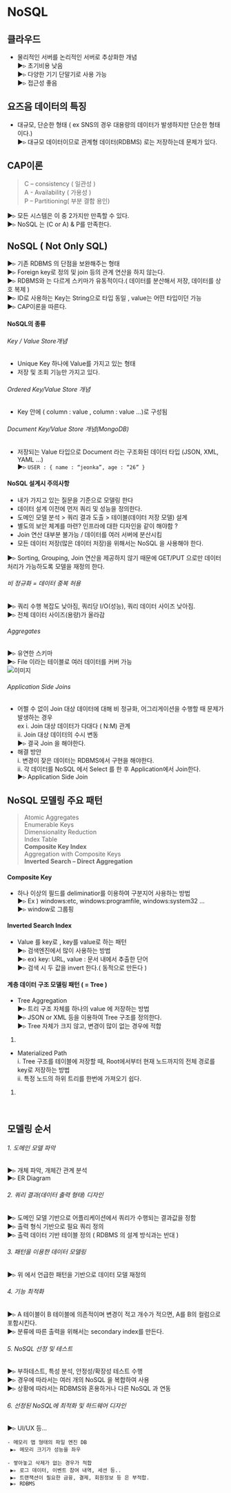 # NoSQL 
## 클라우드
- 물리적인 서버를 논리적인 서버로 추상화한 개념  
 ▶︎▹ 초기비용 낮음  
 ▶︎▹ 다양한 기기 단말기로 사용 가능  
 ▶︎▹ 접근성 좋음  

## 요즈음 데이터의 특징  
- 대규모, 단순한 형태 ( ex SNS의 경우 대용량의 데이터가 발생하지만 단순한 형태이다.)  
 ▶︎▹ 대규모 데이터이므로 관계형 데이터(RDBMS) 로는 저장하는데 문제가 있다.

## CAP이론
>C – consistency ( 일관성 )  
>A - Availability ( 가용성 )  
>P – Partitioning( 부분 결함 용인)  

 ▶︎▹ 모든 시스템은 이 중 2가지만 만족할 수 있다.  
 ▶︎▹ NoSQL 는 (C or A) & P를 만족한다.

## NoSQL ( Not Only SQL)
 ▶︎▹ 기존 RDBMS 의 단점을 보완해주는 형태  
 ▶︎▹ Foreign key로 정의 및 join 등의 관계 연산을 하지 않는다.  
 ▶︎▹ RDBMS와 는 다르게 스키마가 유동적이다.( 데이터를 분산해서 저장, 데이터를 상호 복제 )   
 ▶︎▹ ID로 사용하는 Key는 String으로 타입 동일 , value는 어떤 타입이던 가능  
 ▶︎▹ CAP이론을 따른다.  
#### NoSQL의 종류  
###### Key / Value Store개념  
- Unique Key 하나에 Value를 가지고 있는 형태  
- 저장 및 조회 기능만 가지고 있다.  
###### Ordered Key/Value Store 개념  
- Key 안에 ( column : value , column : value …)로 구성됨  
###### Document Key/Value Store 개념(MongoDB)  
- 저장되는 Value 타입으로 Document  라는 구조화된 데이터 타입 (JSON, XML, YAML …)  
 ▶︎▹ ```USER : { name : “jeonka”, age : “26” }```

#### NoSQL 설계시 주의사항
-	내가 가지고 있는 질문을 기준으로 모델링 한다  
- 데이터 설계 이전에 먼저 쿼리 및 성능을 정의한다.  
- 도메인 모델 분석 > 쿼리 결과 도출 > 테이블(데이터 저장 모델) 설계  
- 별도의 보안 체계를 마련? 인프라에 대한 디자인을 같이 해야함 ?  
- Join 연산 대부분 불가능 / 데이터를 여러 서버에 분산시킴  
- 모든 데이터 저장(많은 데이터 저장)을 위해서는 NoSQL 을 사용해야 한다.  

▶︎▹  Sorting, Grouping, Join 연산을 제공하지 않기 때문에 GET/PUT 으로만 데이터 처리가 가능하도록 모델을 재정의 한다.  
###### 비 정규화 = 데이터 중복 허용 
   ▶︎▹ 쿼리 수행 복잡도 낮아짐, 쿼리당 I/O(성능), 쿼리 데이터 사이즈 낮아짐.  
   ▶︎▹ 전체 데이터 사이즈(용량)가 올라감  
###### Aggregates 
   ▶︎▹ 유연한 스키마  
   ▶︎▹ File 이라는 테이블로 여러 데이터를 커버 가능  
   ![이미지](/Users/jeonka/Desktop/aggregates.png)
###### Application Side Joins
- 어쩔 수 없이 Join 대상 데이터에 대해 비 정규화, 어그리게이션을 수행할 때 문제가 발생하는 경우  
    ex i.	Join 대상 데이터가 다대다 ( N:M) 관계  
       ii.	Join 대상 데이터의 수시 변동  
       ▶︎▹  결국 Join 을 해야한다.  
- 해결 방안  
i.	변경이 잦은 데이터는 RDBMS에서 구현을 해야한다.  
ii.	각 데이터를 NoSQL 에서 Select 를 한 후 Application에서 Join한다.  
    ▶︎▹  Application Side Join  

## NoSQL 모델링 주요 패턴  
>Atomic Aggregates  
>Enumerable Keys  
>Dimensionality Reduction  
>Index Table  
>**Composite Key Index**  
>Aggregation with Composite Keys  
>**Inverted Search – Direct Aggregation**  

#### Composite Key
- 하나 이상의 필드를 deliminatior를 이용하여 구분지어 사용하는 방법  
  ▶︎▹ Ex ) windows:etc, windows:programfile, windows:system32 …   
  ▶︎▹  window로 그룹핑  
#### Inverted Search Index 
- Value 를 key로 , key를 value로 하는 패턴   
   ▶︎▹ 검색엔진에서 많이 사용하는 방법    
   ▶︎▹ ex) key: URL, value : 문서 내에서 추출한 단어    
   ▶︎▹ 검색 시 두 값을 invert 한다.( 동적으로 만든다 )    
#### 계층 데이터 구조 모델링 패턴 ( = Tree )  
- Tree Aggregation  
 ▶︎▹ 트리 구조 자체를 하나의 value 에 저장하는 방법  
 ▶︎▹ JSON or XML 등을 이용하여 Tree 구조를 정의한다.  
 ▶︎▹ Tree 자체가 크지 않고, 변경이 많이 없는 경우에 적합  
1.	 
-	Materialized Path  
i.	Tree 구조를 테이블에 저장할 때, Root에서부터 현재 노드까지의 전체 경로를 key로 저장하는 방법  
ii.	특정 노드의 하위 트리를 한번에 가져오기 쉽다.  
1.	 
 
## 모델링 순서
###### 1.	도메인 모델 파악  
 ▶︎▹ 개체 파악, 개체간 관계 분석  
 ▶︎▹ ER Diagram  
###### 2.	쿼리 결과(데이터 출력 형태) 디자인  
 ▶︎▹ 도메인 모델 기반으로 어플리케이션에서 쿼리가 수행되는 결과값을 정함  
 ▶︎▹ 출력 형식 기반으로 필요 쿼리 정의  
 ▶︎▹ 출력 데이터 기반 테이블 정의 ( RDBMS 의 설계 방식과는 반대 )  
###### 3.	패턴을 이용한 데이터 모델링  
 ▶︎▹ 위 에서 언급한 패턴을 기반으로 데이터 모델 재정의  
###### 4.	기능 최적화  
 ▶︎▹ A 테이블이 B 테이블에 의존적이며 변경이 적고 개수가 적으면,  A를 B의 컬럼으로 포함시킨다.  
 ▶︎▹ 분류에 따른 출력을 위해서는 secondary index를 만든다.  
###### 5.	NoSQL 선정 및 테스트  
 ▶︎▹ 부하테스트, 특성 분석, 안정성/확장성 테스트 수행  
 ▶︎▹ 경우에 따라서는 여러 개의 NoSQL 을 복합하여 사용  
 ▶︎▹ 상황에 따라서는 RDBMS와 혼용하거나 다른 NoSQL 과 연동   
###### 6.	선정된 NoSQL에 최적화 및 하드웨어 디자인  
 ▶︎▹ UI/UX 등…

``` 
- 메모리 맵 형태의 파일 엔진 DB  
 ▶︎▹ 메모리 크기가 성능을 좌우  
 
- 쌓아놓고 삭제가 없는 경우가 적합 
 ▶︎▹ 로그 데이터, 이벤트 참여 내역, 세션 등..  
 ▶︎▹ 트랜잭션이 필요한 금융, 결제, 회원정보 등 은 부적합.   
 ▶︎▹ RDBMS  
```
